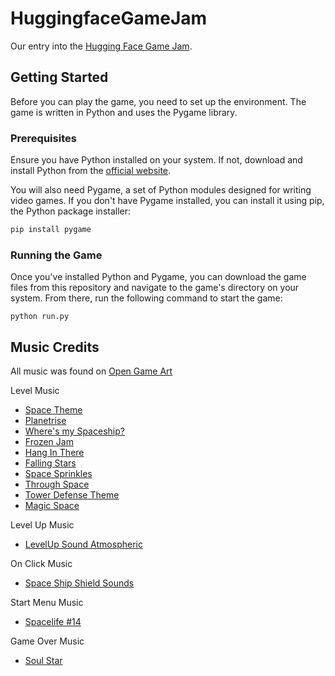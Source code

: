 # HuggingfaceGameJam
Our entry into the [Hugging Face Game Jam](https://huggingface.co/blog/game-jam). 

## Getting Started

Before you can play the game, you need to set up the environment. The game is written in Python and uses the Pygame library. 

### Prerequisites
Ensure you have Python installed on your system. If not, download and install Python from the [official website](https://www.python.org/downloads/).

You will also need Pygame, a set of Python modules designed for writing video games. If you don't have Pygame installed, you can install it using pip, the Python package installer:

```bash
pip install pygame
```

### Running the Game
Once you've installed Python and Pygame, you can download the game files from this repository and navigate to the game's directory on your system. From there, run the following command to start the game:
```
python run.py
```

## Music Credits
All music was found on [Open Game Art](https://opengameart.org/)

Level Music
- [Space Theme](https://opengameart.org/content/space-theme-0)
- [Planetrise](https://opengameart.org/content/planetrise)
- [Where's my Spaceship?](https://opengameart.org/content/wheres-my-spaceship)
- [Frozen Jam](https://opengameart.org/content/frozen-jam-seamless-loop)
- [Hang In There](https://opengameart.org/content/hang-in-there)
- [Falling Stars](https://opengameart.org/content/falling-stars)
- [Space Sprinkles](https://opengameart.org/content/space-sprinkles)
- [Through Space](https://opengameart.org/content/through-space)
- [Tower Defense Theme](https://opengameart.org/content/tower-defense-theme)
- [Magic Space](https://opengameart.org/content/magic-space)

Level Up Music
-  [LevelUp Sound Atmospheric](https://opengameart.org/content/levelup-sound-atmospheric)

On Click Music
- [Space Ship Shield Sounds](https://opengameart.org/content/space-ship-shield-sounds)

Start Menu Music
- [Spacelife #14](https://opengameart.org/content/spacelife-14)

Game Over Music
- [Soul Star](https://opengameart.org/content/soul-star) 
